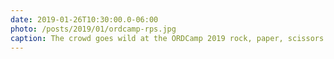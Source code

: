 ```yaml
---
date: 2019-01-26T10:30:00.0-06:00
photo: /posts/2019/01/ordcamp-rps.jpg
caption: The crowd goes wild at the ORDCamp 2019 rock, paper, scissors tournament.
---
```

